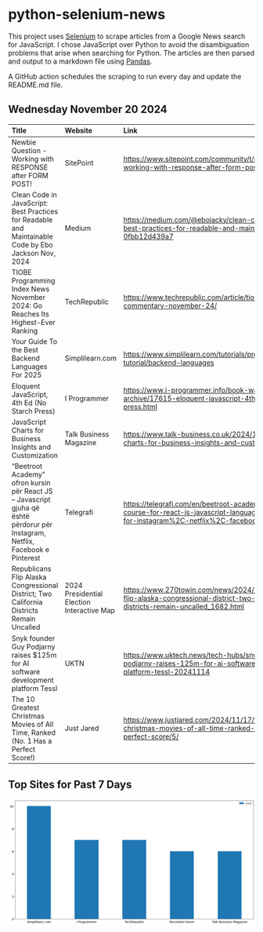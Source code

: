 # python-selenium-news

This project uses [Selenium](https://www.seleniumhq.org/) to scrape articles from a Google News search for JavaScript.
I chose JavaScript over Python to avoid the disambiguation problems that arise when searching for Python.
The articles are then parsed and output to a markdown file using [Pandas](https://pandas.pydata.org/).

A GitHub action schedules the scraping to run every day and update the README.md file.

## Wednesday November 20 2024


| Title                                                                                                                          | Website                                    | Link                                                                                                                                                          |
|:-------------------------------------------------------------------------------------------------------------------------------|:-------------------------------------------|:--------------------------------------------------------------------------------------------------------------------------------------------------------------|
| Newbie Question - Working with RESPONSE after FORM POST!                                                                       | SitePoint                                  | https://www.sitepoint.com/community/t/newbie-question-working-with-response-after-form-post/463571                                                            |
| Clean Code in JavaScript: Best Practices for Readable and Maintainable Code  by Ebo Jackson  Nov, 2024                         | Medium                                     | https://medium.com/@ebojacky/clean-code-in-javascript-best-practices-for-readable-and-maintainable-code-0fbb12d439a7                                          |
| TIOBE Programming Index News November 2024: Go Reaches Its Highest-Ever Ranking                                                | TechRepublic                               | https://www.techrepublic.com/article/tiobe-index-commentary-november-24/                                                                                      |
| Your Guide To the Best Backend Languages For 2025                                                                              | Simplilearn.com                            | https://www.simplilearn.com/tutorials/programming-tutorial/backend-languages                                                                                  |
| Eloquent JavaScript, 4th Ed (No Starch Press)                                                                                  | I Programmer                               | https://www.i-programmer.info/book-watch-archive/17615-eloquent-javascript-4th-ed-no-starch-press.html                                                        |
| JavaScript Charts for Business Insights and Customization                                                                      | Talk Business Magazine                     | https://www.talk-business.co.uk/2024/11/15/javascript-charts-for-business-insights-and-customization/                                                         |
| “Beetroot Academy” ofron kursin për React JS – Javascript gjuha që është përdorur për Instagram, Netflix, Facebook e Pinterest | Telegrafi                                  | https://telegrafi.com/en/beetroot-academy-offers-the-course-for-react-js-javascript-language-that-is-used-for-instagram%2C-netflix%2C-facebook-and-pinterest/ |
| Republicans Flip Alaska Congressional District; Two California Districts Remain Uncalled                                       | 2024 Presidential Election Interactive Map | https://www.270towin.com/news/2024/11/16/republicans-flip-alaska-congressional-district-two-california-districts-remain-uncalled_1682.html                    |
| Snyk founder Guy Podjarny raises $125m for AI software development platform Tessl                                              | UKTN                                       | https://www.uktech.news/tech-hubs/snyk-founder-guy-podjarny-raises-125m-for-ai-software-development-platform-tessl-20241114                                   |
| The 10 Greatest Christmas Movies of All Time, Ranked (No. 1 Has a Perfect Score!)                                              | Just Jared                                 | https://www.justjared.com/2024/11/17/the-10-greatest-christmas-movies-of-all-time-ranked-no-1-has-a-perfect-score/5/                                          |
## Top Sites for Past 7 Days

![Graph of Top Sites](https://raw.githubusercontent.com/dan-mba/python-selenium-news/main/last-week.png)
